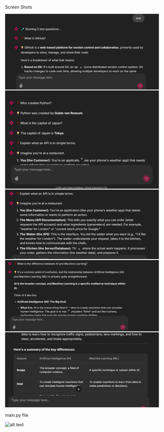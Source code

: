 Screen Shots

![alt text](pic1.png)
![alt text](pic2.png)
![alt text](pic3.png)
![alt text](pic4.png)
![alt text](pic5.png)

main.py file 

![alt text](<../Desktop/Important workfile/Agent_ass_1/pic6.png>)